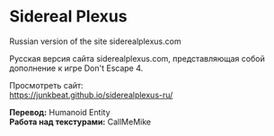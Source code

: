 # Sidereal Plexus
Russian version of the site siderealplexus.com

Русская версия сайта siderealplexus.com, представляющая собой дополнение к игре Don't Escape 4.

Просмотреть сайт:  
https://junkbeat.github.io/siderealplexus-ru/

**Перевод:** Humanoid Entity  
**Работа над текстурами:** CallMeMike

